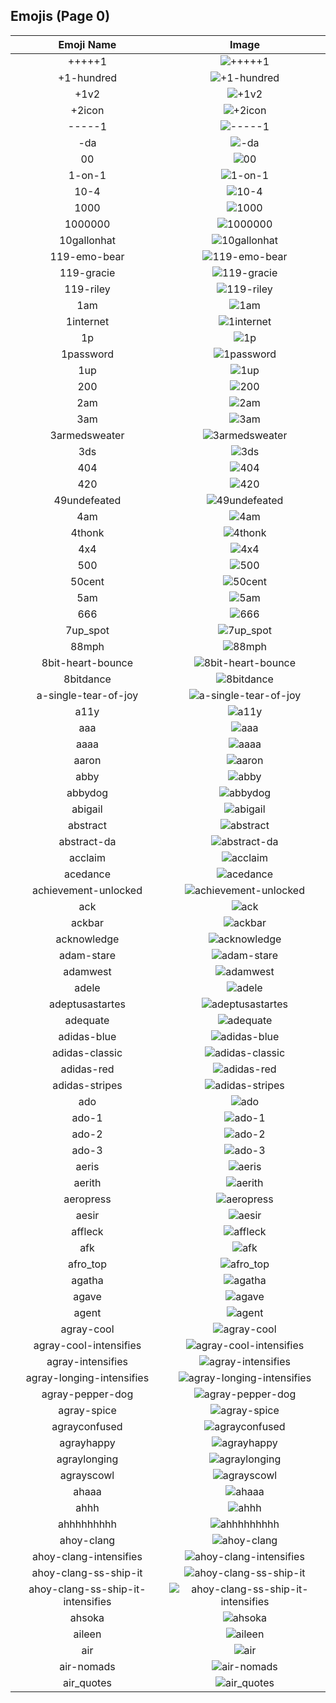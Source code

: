 
  ## Emojis (Page 0)
  |Emoji Name|Image|
  | :-: | :-: |
  |+++++1| ![+++++1](/output/+++++1.png)|
  |+1-hundred| ![+1-hundred](/output/+1-hundred.png)|
  |+1v2| ![+1v2](/output/+1v2)|
  |+2icon| ![+2icon](/output/+2icon.png)|
  |-----1| ![-----1](/output/-----1.png)|
  |-da| ![-da](/output/-da.png)|
  |00| ![00](/output/00.png)|
  |1-on-1| ![1-on-1](/output/1-on-1.png)|
  |10-4| ![10-4](/output/10-4.png)|
  |1000| ![1000](/output/1000.png)|
  |1000000| ![1000000](/output/1000000.png)|
  |10gallonhat| ![10gallonhat](/output/10gallonhat.png)|
  |119-emo-bear| ![119-emo-bear](/output/119-emo-bear.jpg)|
  |119-gracie| ![119-gracie](/output/119-gracie.jpg)|
  |119-riley| ![119-riley](/output/119-riley.jpg)|
  |1am| ![1am](/output/1am.png)|
  |1internet| ![1internet](/output/1internet.png)|
  |1p| ![1p](/output/1p)|
  |1password| ![1password](/output/1password.png)|
  |1up| ![1up](/output/1up.png)|
  |200| ![200](/output/200.jpg)|
  |2am| ![2am](/output/2am.png)|
  |3am| ![3am](/output/3am.png)|
  |3armedsweater| ![3armedsweater](/output/3armedsweater.jpg)|
  |3ds| ![3ds](/output/3ds.jpg)|
  |404| ![404](/output/404.png)|
  |420| ![420](/output/420.png)|
  |49undefeated| ![49undefeated](/output/49undefeated.jpg)|
  |4am| ![4am](/output/4am.png)|
  |4thonk| ![4thonk](/output/4thonk.png)|
  |4x4| ![4x4](/output/4x4.png)|
  |500| ![500](/output/500.png)|
  |50cent| ![50cent](/output/50cent.png)|
  |5am| ![5am](/output/5am)|
  |666| ![666](/output/666.png)|
  |7up_spot| ![7up_spot](/output/7up_spot.png)|
  |88mph| ![88mph](/output/88mph.gif)|
  |8bit-heart-bounce| ![8bit-heart-bounce](/output/8bit-heart-bounce.gif)|
  |8bitdance| ![8bitdance](/output/8bitdance.gif)|
  |a-single-tear-of-joy| ![a-single-tear-of-joy](/output/a-single-tear-of-joy.png)|
  |a11y| ![a11y](/output/a11y.png)|
  |aaa| ![aaa](/output/aaa.gif)|
  |aaaa| ![aaaa](/output/aaaa.gif)|
  |aaron| ![aaron](/output/aaron.gif)|
  |abby| ![abby](/output/abby.png)|
  |abbydog| ![abbydog](/output/abbydog.png)|
  |abigail| ![abigail](/output/abigail.png)|
  |abstract| ![abstract](/output/abstract.png)|
  |abstract-da| ![abstract-da](/output/abstract-da.png)|
  |acclaim| ![acclaim](/output/acclaim.png)|
  |acedance| ![acedance](/output/acedance.gif)|
  |achievement-unlocked| ![achievement-unlocked](/output/achievement-unlocked.png)|
  |ack| ![ack](/output/ack.png)|
  |ackbar| ![ackbar](/output/ackbar.png)|
  |acknowledge| ![acknowledge](/output/acknowledge.png)|
  |adam-stare| ![adam-stare](/output/adam-stare.png)|
  |adamwest| ![adamwest](/output/adamwest.jpg)|
  |adele| ![adele](/output/adele.jpg)|
  |adeptusastartes| ![adeptusastartes](/output/adeptusastartes.png)|
  |adequate| ![adequate](/output/adequate)|
  |adidas-blue| ![adidas-blue](/output/adidas-blue.png)|
  |adidas-classic| ![adidas-classic](/output/adidas-classic.jpg)|
  |adidas-red| ![adidas-red](/output/adidas-red.png)|
  |adidas-stripes| ![adidas-stripes](/output/adidas-stripes.png)|
  |ado| ![ado](/output/ado)|
  |ado-1| ![ado-1](/output/ado-1)|
  |ado-2| ![ado-2](/output/ado-2)|
  |ado-3| ![ado-3](/output/ado-3)|
  |aeris| ![aeris](/output/aeris.png)|
  |aerith| ![aerith](/output/aerith)|
  |aeropress| ![aeropress](/output/aeropress.png)|
  |aesir| ![aesir](/output/aesir.png)|
  |affleck| ![affleck](/output/affleck.jpg)|
  |afk| ![afk](/output/afk.png)|
  |afro_top| ![afro_top](/output/afro_top.png)|
  |agatha| ![agatha](/output/agatha.png)|
  |agave| ![agave](/output/agave.jpg)|
  |agent| ![agent](/output/agent.png)|
  |agray-cool| ![agray-cool](/output/agray-cool.png)|
  |agray-cool-intensifies| ![agray-cool-intensifies](/output/agray-cool-intensifies.gif)|
  |agray-intensifies| ![agray-intensifies](/output/agray-intensifies.gif)|
  |agray-longing-intensifies| ![agray-longing-intensifies](/output/agray-longing-intensifies.gif)|
  |agray-pepper-dog| ![agray-pepper-dog](/output/agray-pepper-dog.png)|
  |agray-spice| ![agray-spice](/output/agray-spice.png)|
  |agrayconfused| ![agrayconfused](/output/agrayconfused.png)|
  |agrayhappy| ![agrayhappy](/output/agrayhappy.png)|
  |agraylonging| ![agraylonging](/output/agraylonging.png)|
  |agrayscowl| ![agrayscowl](/output/agrayscowl.png)|
  |ahaaa| ![ahaaa](/output/ahaaa.jpg)|
  |ahhh| ![ahhh](/output/ahhh.gif)|
  |ahhhhhhhhh| ![ahhhhhhhhh](/output/ahhhhhhhhh.gif)|
  |ahoy-clang| ![ahoy-clang](/output/ahoy-clang.png)|
  |ahoy-clang-intensifies| ![ahoy-clang-intensifies](/output/ahoy-clang-intensifies.gif)|
  |ahoy-clang-ss-ship-it| ![ahoy-clang-ss-ship-it](/output/ahoy-clang-ss-ship-it.png)|
  |ahoy-clang-ss-ship-it-intensifies| ![ahoy-clang-ss-ship-it-intensifies](/output/ahoy-clang-ss-ship-it-intensifies.gif)|
  |ahsoka| ![ahsoka](/output/ahsoka.png)|
  |aileen| ![aileen](/output/aileen.png)|
  |air| ![air](/output/air.png)|
  |air-nomads| ![air-nomads](/output/air-nomads)|
  |air_quotes| ![air_quotes](/output/air_quotes.gif)|
  
